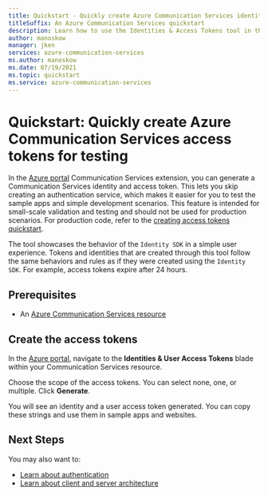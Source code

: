 ```yaml
---
title: Quickstart - Quickly create Azure Communication Services identities for testing
titleSuffix: An Azure Communication Services quickstart
description: Learn how to use the Identities & Access Tokens tool in the Azure portal to use with samples and for troubleshooting.
author: manoskow
manager: jken
services: azure-communication-services
ms.author: manoskow
ms.date: 07/19/2021
ms.topic: quickstart
ms.service: azure-communication-services
---
```


# Quickstart: Quickly create Azure Communication Services access tokens for testing

In the [Azure portal](https://portal.azure.com) Communication Services extension, you can generate a Communication Services identity and access token. This lets you skip creating an authentication service, which makes it easier for you to test the sample apps and simple development scenarios. This feature is intended for small-scale validation and testing and should not be used for production scenarios. For production code, refer to the [creating access tokens quickstart](../access-tokens.md).

The tool showcases the behavior of the ```Identity SDK``` in a simple user experience. Tokens and identities that are created through this tool follow the same behaviors and rules as if they were created using the ```Identity SDK```.  For example, access tokens expire after 24 hours.

## Prerequisites

- An [Azure Communication Services resource](../create-communication-resource.md)

## Create the access tokens

In the [Azure portal](https://portal.azure.com), navigate to the **Identities & User Access Tokens** blade within your Communication Services resource. 

Choose the scope of the access tokens. You can select none, one, or multiple. Click **Generate**.

You will see an identity and a user access token generated. You can copy these strings and use them in sample apps and websites.

## Next Steps

You may also want to:

 - [Learn about authentication](../../concepts/authentication.md)
 - [Learn about client and server architecture](../../concepts/client-and-server-architecture.md)
